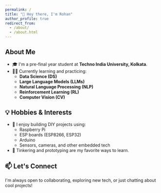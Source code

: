```yaml
---
permalink: /
title: "👋 Hey there, I'm Rohan"
author_profile: true
redirect_from: 
  - /about/
  - /about.html
---
```


## About Me

- 🎓 I'm a pre-final year student at **Techno India University, Kolkata**.
- 🧑‍💻 Currently learning and practicing:
  - **Data Science (DS)**
  - **Large Language Models (LLMs)**
  - **Natural Language Processing (NLP)**
  - **Reinforcement Learning (RL)**
  - **Computer Vision (CV)**

## 💡 Hobbies & Interests

- 🤖 I enjoy building DIY projects using:
  - Raspberry Pi
  - ESP boards (ESP8266, ESP32)
  - Arduino
  - Sensors, cameras, and other embedded tech
- 🔧 Tinkering and prototyping are my favorite ways to learn.

## 📫 Let's Connect

I'm always open to collaborating, exploring new tech, or just chatting about cool projects!
